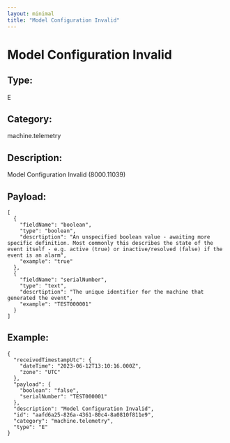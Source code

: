 ```yaml
---
layout: minimal
title: "Model Configuration Invalid"
---
```


# Model Configuration Invalid

## Type:

E

## Category:

machine.telemetry

## Description: 

Model Configuration Invalid (8000.11039)

## Payload:

```
[
  {
    "fieldName": "boolean",
    "type": "boolean",
    "descrtiption": "An unspecified boolean value - awaiting more specific definition. Most commonly this describes the state of the event itself - e.g. active (true) or inactive/resolved (false) if the event is an alarm",
    "example": "true"
  },
  {
    "fieldName": "serialNumber",
    "type": "text",
    "descrtiption": "The unique identifier for the machine that generated the event",
    "example": "TEST000001"
  }
]
```

## Example:

```
{
  "receivedTimestampUtc": {
    "dateTime": "2023-06-12T13:10:16.000Z",
    "zone": "UTC"
  },
  "payload": {
    "boolean": "false",
    "serialNumber": "TEST000001"
  },
  "description": "Model Configuration Invalid",
  "id": "aafd6a25-826a-4361-80c4-8a0810f811e9",
  "category": "machine.telemetry",
  "type": "E"
}
```
